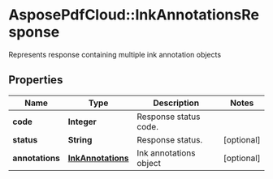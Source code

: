 ﻿# AsposePdfCloud::InkAnnotationsResponse
Represents response containing multiple ink annotation objects

## Properties
Name | Type | Description | Notes
------------ | ------------- | ------------- | -------------
**code** | **Integer** | Response status code. | 
**status** | **String** | Response status. | [optional] 
**annotations** | [**InkAnnotations**](InkAnnotations.md) | Ink annotations object | [optional] 


